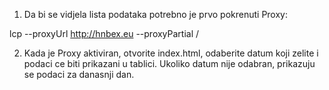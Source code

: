 1. Da bi se vidjela lista podataka potrebno je prvo pokrenuti Proxy:

  lcp --proxyUrl http://hnbex.eu --proxyPartial /

2. Kada je Proxy aktiviran, otvorite index.html, odaberite datum koji zelite i podaci ce biti prikazani u tablici. Ukoliko datum nije odabran, prikazuju se podaci za danasnji dan.
